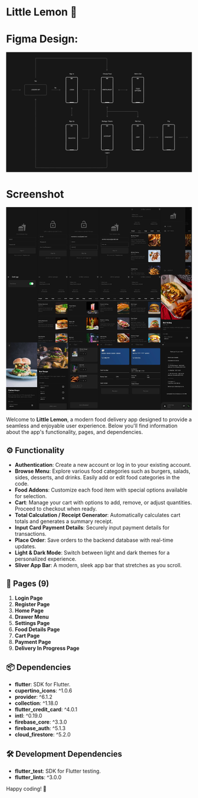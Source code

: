 # Little Lemon 🍋

# Figma Design:

![figma.png](lib/images/github/figma.png)

# Screenshot

![figma.png](lib/images/github/image.jpg)

Welcome to **Little Lemon**, a modern food delivery app designed to
provide a seamless and enjoyable user experience.
Below you'll find information about the app's functionality, pages, and dependencies.

## ⚙️ Functionality

- **Authentication**: Create a new account or log in to your existing account.
- **Browse Menu**: Explore various food categories such as burgers, salads, sides, desserts, and
  drinks. Easily add or edit food categories in the code.
- **Food Addons**: Customize each food item with special options available for selection.
- **Cart**: Manage your cart with options to add, remove, or adjust quantities. Proceed to checkout
  when ready.
- **Total Calculation / Receipt Generator**: Automatically calculates cart totals and generates a
  summary receipt.
- **Input Card Payment Details**: Securely input payment details for transactions.
- **Place Order**: Save orders to the backend database with real-time updates.
- **Light & Dark Mode**: Switch between light and dark themes for a personalized experience.
- **Sliver App Bar**: A modern, sleek app bar that stretches as you scroll.

## 📱 Pages (9)

1. **Login Page**
2. **Register Page**
3. **Home Page**
4. **Drawer Menu**
5. **Settings Page**
6. **Food Details Page**
7. **Cart Page**
8. **Payment Page**
9. **Delivery In Progress Page**

## 📦 Dependencies

- **flutter**: SDK for Flutter.
- **cupertino_icons**: ^1.0.6
- **provider**: ^6.1.2
- **collection**: ^1.18.0
- **flutter_credit_card**: ^4.0.1
- **intl**: ^0.19.0
- **firebase_core**: ^3.3.0
- **firebase_auth**: ^5.1.3
- **cloud_firestore**: ^5.2.0

## 🛠️ Development Dependencies

- **flutter_test**: SDK for Flutter testing.
- **flutter_lints**: ^3.0.0

Happy coding! 🚀